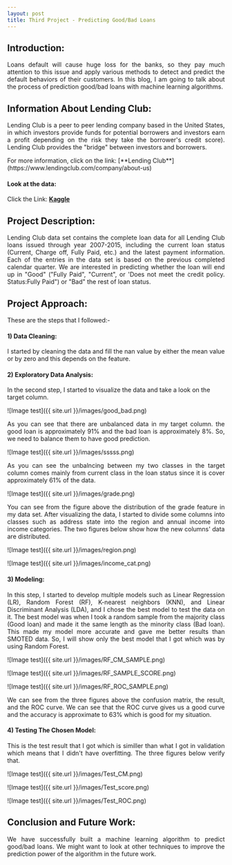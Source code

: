 ```yaml
---
layout: post
title: Third Project - Predicting Good/Bad Loans
---
```

## Introduction: 
<p align="justify">Loans default will cause huge loss for the banks, so they pay much attention to this issue and apply various methods to detect and predict the default behaviors of their customers. In this blog, I am going to talk about the process of prediction good/bad loans with machine learning algorithms.</p>


## Information About Lending Club:
<p align="justify">Lending Club is a peer to peer lending company based in the United States, in which investors provide funds for potential borrowers and investors earn a profit depending on the risk they take the borrower's credit score). Lending Club provides the "bridge" between investors and borrowers.</p> For more information, click on the link: [**Lending Club**](https://www.lendingclub.com/company/about-us) 

#### Look at the data:
Click the Link: [**Kaggle**](https://www.kaggle.com/wendykan/lending-club-loan-data)


## Project Description:
<p align="justify">Lending Club data set contains the complete loan data for all Lending Club loans issued through year 2007-2015, including the current loan status (Current, Charge off, Fully Paid, etc.) and the latest payment information. Each of the entries in the data set is based on the previous completed calendar quarter. We are interested in predicting whether the loan will end up in "Good" ("Fully Paid", "Current", or 'Does not meet the credit policy. Status:Fully Paid") or "Bad" the rest of loan status.</p>


## Project Approach:

These are the steps that I followed:-

#### 1) Data Cleaning:
<p align="justify">I started by cleaning the data and fill the nan value by either the mean value or by zero and this depends on the feature.</p>


#### 2) Exploratory Data Analysis:

In the second step, I started to visualize the data and take a look on the target column. 

![Image test]({{ site.url }}/images/good_bad.png)

<p align="justify">As you can see that there are unbalanced data in my target column. the good loan is approximately 91% and the bad loan is approximately 8%. So, we need to balance them to have good prediction.</p>

![Image test]({{ site.url }}/images/sssss.png)

<p align="justify">As you can see the unbalncing between my two classes in the target column comes mainly from current class in the loan status since it is cover approximately 61% of the data.</p>

![Image test]({{ site.url }}/images/grade.png)

<p align="justify">You can see from the figure above the distribution of the grade feature in my data set. After visualizing the data, I started to divide some columns into classes such as address state into the region and annual income into income categories. The two figures below show how the new columns' data are distributed.</p>

![Image test]({{ site.url }}/images/region.png)

![Image test]({{ site.url }}/images/income_cat.png) 


#### 3) Modeling:

<p align="justify">In this step, I started to develop multiple models such as Linear Regression (LR), Random Forest (RF), K-nearest neighbors (KNN), and Linear Discriminant Analysis (LDA), and I chose the best model to test the data on it. The best model was when I took a random sample from the majority class (Good loan) and made it the same length as the minority class (Bad loan). This made my model more accurate and gave me better results than SMOTED data. So, I will show only the best model that I got which was by using Random Forest.</p>

![Image test]({{ site.url }}/images/RF_CM_SAMPLE.png)

![Image test]({{ site.url }}/images/RF_SAMPLE_SCORE.png)

![Image test]({{ site.url }}/images/RF_ROC_SAMPLE.png)

<p align="justify">We can see from the three figures above the confusion matrix, the result, and the ROC curve. We can see that the ROC curve gives us a good curve and the accuracy is approximate to 63% which is good for my situation.</p> 

<h4>4) Testing The Chosen Model:</h4>

<p align="justify">This is the test result that I got which is similler than what I got in validation which means that I didn't have overfitting. The three figures below verify that.</p>

![Image test]({{ site.url }}/images/Test_CM.png)

![Image test]({{ site.url }}/images/Test_score.png)

![Image test]({{ site.url }}/images/Test_ROC.png)



## Conclusion and Future Work:

<p align="justify">We have successfully built a machine learning algorithm to predict good/bad loans. We might want to look at other techniques to improve the prediction power of the algorithm in the future work.</p>




<style>
img {
  display: block;
  margin-left: auto;
  margin-right: auto;
}
p {
font-size="6";
}
</style>

